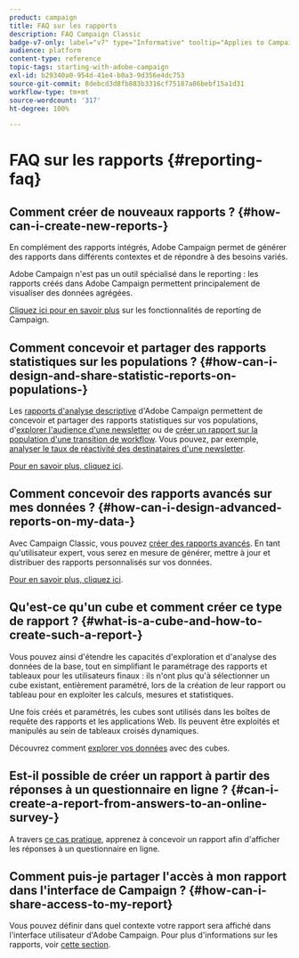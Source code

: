 ```yaml
---
product: campaign
title: FAQ sur les rapports
description: FAQ Campaign Classic
badge-v7-only: label="v7" type="Informative" tooltip="Applies to Campaign Classic v7 only"
audience: platform
content-type: reference
topic-tags: starting-with-adobe-campaign
exl-id: b29340a0-954d-41e4-b0a3-9d356e4dc753
source-git-commit: 8debcd3d8fb883b3316cf75187a86bebf15a1d31
workflow-type: tm+mt
source-wordcount: '317'
ht-degree: 100%

---
```


# FAQ sur les rapports {#reporting-faq}



## Comment créer de nouveaux rapports ? {#how-can-i-create-new-reports-}

En complément des rapports intégrés, Adobe Campaign permet de générer des rapports dans différents contextes et de répondre à des besoins variés.

Adobe Campaign n&#39;est pas un outil spécialisé dans le reporting : les rapports créés dans Adobe Campaign permettent principalement de visualiser des données agrégées.

[Cliquez ici pour en savoir plus](../../reporting/using/about-adobe-campaign-reporting-tools.md) sur les fonctionnalités de reporting de Campaign.

## Comment concevoir et partager des rapports statistiques sur les populations ? {#how-can-i-design-and-share-statistic-reports-on-populations-}

Les [rapports d&#39;analyse descriptive](../../reporting/using/about-descriptive-analysis.md) d&#39;Adobe Campaign permettent de concevoir et partager des rapports statistiques sur vos populations, d&#39;[explorer l&#39;audience d&#39;une newsletter](../../reporting/using/use-cases.md#analyzing-a-population) ou de [créer un rapport sur la population d&#39;une transition de workflow](../../reporting/using/use-cases.md#analyzing-a-transition-target-in-a-workflow). Vous pouvez, par exemple, [analyser le taux de réactivité des destinataires d&#39;une newsletter](../../reporting/using/use-cases.md#analyzing-recipient-tracking-logs).

[Pour en savoir plus, cliquez ici](../../reporting/using/about-descriptive-analysis.md).

## Comment concevoir des rapports avancés sur mes données ? {#how-can-i-design-advanced-reports-on-my-data-}

Avec Campaign Classic, vous pouvez [créer des rapports avancés](../../reporting/using/about-reports-creation-in-campaign.md). En tant qu&#39;utilisateur expert, vous serez en mesure de générer, mettre à jour et distribuer des rapports personnalisés sur vos données.

[Pour en savoir plus, cliquez ici](../../reporting/using/about-reports-creation-in-campaign.md).

## Qu&#39;est-ce qu&#39;un cube et comment créer ce type de rapport ? {#what-is-a-cube-and-how-to-create-such-a-report-}

Vous pouvez ainsi d&#39;étendre les capacités d&#39;exploration et d&#39;analyse des données de la base, tout en simplifiant le paramétrage des rapports et tableaux pour les utilisateurs finaux : ils n&#39;ont plus qu&#39;à sélectionner un cube existant, entièrement paramétré, lors de la création de leur rapport ou tableau pour en exploiter les calculs, mesures et statistiques.

Une fois créés et paramétrés, les cubes sont utilisés dans les boîtes de requête des rapports et les applications Web. Ils peuvent être exploités et manipulés au sein de tableaux croisés dynamiques.

Découvrez comment [explorer vos données](../../reporting/using/ac-cubes.md) avec des cubes.

## Est-il possible de créer un rapport à partir des réponses à un questionnaire en ligne ? {#can-i-create-a-report-from-answers-to-an-online-survey-}

A travers [ce cas pratique](../../surveys/using/use-case--displaying-report-on-answers-to-an-online-survey.md), apprenez à concevoir un rapport afin d&#39;afficher les réponses à un questionnaire en ligne.

## Comment puis-je partager l&#39;accès à mon rapport dans l&#39;interface de Campaign ?  {#how-can-i-share-access-to-my-report}

Vous pouvez définir dans quel contexte votre rapport sera affiché dans l&#39;interface utilisateur d&#39;Adobe Campaign. Pour plus d&#39;informations sur les rapports, voir [cette section](../../reporting/using/configuring-access-to-the-report.md).
